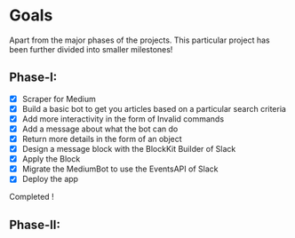 # Goals

Apart from the major phases of the projects.
This particular project has been further divided into smaller milestones!

## Phase-I:

- [x] Scraper for Medium
- [x] Build a basic bot to get you articles based on a particular search criteria
- [x] Add more interactivity in the form of Invalid commands
- [x] Add a message about what the bot can do
- [x] Return more details in the form of an object
- [x] Design a message block with the BlockKit Builder of Slack
- [x] Apply the Block
- [x] Migrate the MediumBot to use the EventsAPI of Slack
- [x] Deploy the app

Completed !

## Phase-II:
